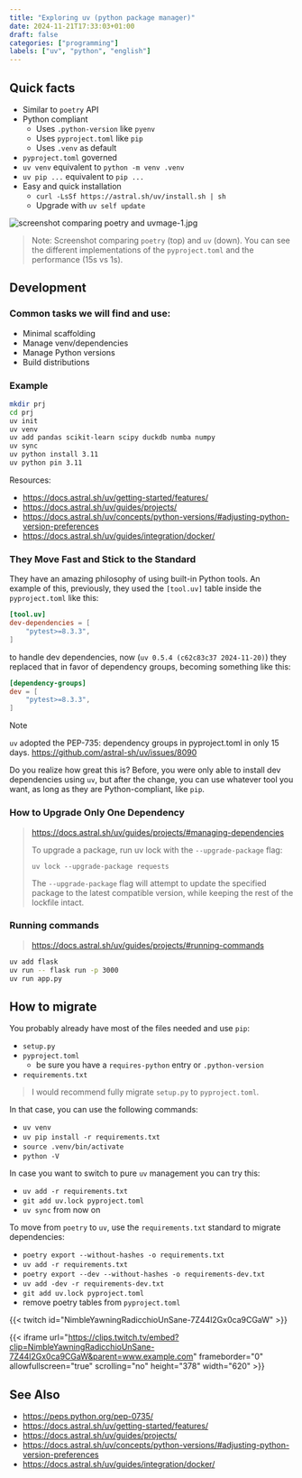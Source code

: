 ```yaml
---
title: "Exploring uv (python package manager)"
date: 2024-11-21T17:33:03+01:00
draft: false
categories: ["programming"]
labels: ["uv", "python", "english"]
---
```



## Quick facts

- Similar to `poetry` API
- Python compliant
  - Uses `.python-version` like `pyenv`
  - Uses `pyproject.toml` like `pip`
  - Uses `.venv` as default
- `pyproject.toml` governed
- `uv venv` equivalent to `python -m venv .venv`
- `uv pip ...` equivalent to `pip ...`
- Easy and quick installation
  - `curl -LsSf https://astral.sh/uv/install.sh | sh`
  - Upgrade with `uv self update`


![screenshot comparing poetry and uvmage-1.jpg](https://i.postimg.cc/7Y1SX12p/image-1.jpg)

> Note:
> Screenshot comparing `poetry` (top) and `uv` (down). You can see the
> different implementations of the `pyproject.toml` and the performance (15s vs
> 1s).

## Development

### Common tasks we will find and use:

- Minimal scaffolding
- Manage venv/dependencies
- Manage Python versions
- Build distributions


### Example

```bash
mkdir prj
cd prj
uv init
uv venv
uv add pandas scikit-learn scipy duckdb numba numpy
uv sync
uv python install 3.11
uv python pin 3.11
```

Resources:

- https://docs.astral.sh/uv/getting-started/features/
- https://docs.astral.sh/uv/guides/projects/
- https://docs.astral.sh/uv/concepts/python-versions/#adjusting-python-version-preferences
- https://docs.astral.sh/uv/guides/integration/docker/

### They Move Fast and Stick to the Standard

They have an amazing philosophy of using built-in Python tools. An example of
this, previously, they used the `[tool.uv]` table inside the `pyproject.toml`
like this:

```toml
[tool.uv]
dev-dependencies = [
    "pytest>=8.3.3",
]
```

to handle dev dependencies, now (`uv 0.5.4 (c62c83c37 2024-11-20)`) they
replaced that in favor of dependency groups, becoming something like this:

```toml
[dependency-groups]
dev = [
    "pytest>=8.3.3",
]
```

> [!NOTE]
> `uv` adopted the PEP-735: dependency groups in pyproject.toml in only 15 days.
> https://github.com/astral-sh/uv/issues/8090

Do you realize how great this is? Before, you were only able to install dev
dependencies using `uv`, but after the change, you can use whatever tool you
want, as long as they are Python-compliant, like `pip`.

### How to Upgrade Only One Dependency

> https://docs.astral.sh/uv/guides/projects/#managing-dependencies
>
> To upgrade a package, run uv lock with the `--upgrade-package` flag:
>
>
> `uv lock --upgrade-package requests`
>
> The `--upgrade-package` flag will attempt to update the specified package to
> the latest compatible version, while keeping the rest of the lockfile intact.


### Running commands


> https://docs.astral.sh/uv/guides/projects/#running-commands

```bash
uv add flask
uv run -- flask run -p 3000
uv run app.py
```

## How to migrate

You probably already have most of the files needed and use `pip`:

- `setup.py`
- `pyproject.toml`
  - be sure you have a `requires-python` entry or `.python-version`
- `requirements.txt`

> I would recommend fully migrate `setup.py` to `pyproject.toml`.

In that case, you can use the following commands:

- `uv venv`
- `uv pip install -r requirements.txt`
- `source .venv/bin/activate`
- `python -V`

In case you want to switch to pure `uv` management you can try this:

- `uv add -r requirements.txt`
- `git add uv.lock pyproject.toml`
- `uv sync` from now on

To move from `poetry` to `uv`, use the `requirements.txt` standard to migrate
dependencies:

- `poetry export --without-hashes -o requirements.txt`
- `uv add -r requirements.txt`
- `poetry export --dev --without-hashes -o requirements-dev.txt`
- `uv add -dev -r requirements-dev.txt`
- `git add uv.lock pyproject.toml`
- remove poetry tables from `pyproject.toml`


{{< twitch id="NimbleYawningRadicchioUnSane-7Z44l2Gx0ca9CGaW" >}}

{{< iframe url="https://clips.twitch.tv/embed?clip=NimbleYawningRadicchioUnSane-7Z44l2Gx0ca9CGaW&parent=www.example.com" frameborder="0" allowfullscreen="true" scrolling="no" height="378" width="620" >}}


## See Also

- https://peps.python.org/pep-0735/
- https://docs.astral.sh/uv/getting-started/features/
- https://docs.astral.sh/uv/guides/projects/
- https://docs.astral.sh/uv/concepts/python-versions/#adjusting-python-version-preferences
- https://docs.astral.sh/uv/guides/integration/docker/
